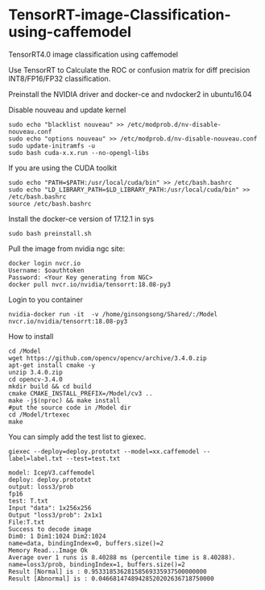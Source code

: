 # TensorRT-image-Classification-using-caffemodel
TensorRT4.0 image classification using caffemodel

Use TensorRT to Calculate the ROC or confusion matrix for diff precision INT8/FP16/FP32 classification.

Preinstall the NVIDIA driver and docker-ce and nvdocker2 in ubuntu16.04

Disable nouveau and update kernel
```
sudo echo "blacklist nouveau" >> /etc/modprob.d/nv-disable-nouveau.conf
sudo echo "options nouveau" >> /etc/modprob.d/nv-disable-nouveau.conf
sudo update-initramfs -u
sudo bash cuda-x.x.run --no-opengl-libs
```
If you are using the CUDA toolkit
```
sudo echo "PATH=$PATH:/usr/local/cuda/bin" >> /etc/bash.bashrc
sudo echo "LD_LIBRARY_PATH=$LD_LIBRARY_PATH:/usr/local/cuda/bin" >> /etc/bash.bashrc
source /etc/bash.bashrc
```
Install the docker-ce version of 17.12.1 in sys
```
sudo bash preinstall.sh
```


Pull the image from nvidia ngc site:
```
docker login nvcr.io
Username: $oauthtoken
Password: <Your Key generating from NGC>
docker pull nvcr.io/nvidia/tensorrt:18.08-py3
```
Login to you container
```
nvidia-docker run -it  -v /home/ginsongsong/Shared/:/Model nvcr.io/nvidia/tensorrt:18.08-py3

```

How to install
```
cd /Model
wget https://github.com/opencv/opencv/archive/3.4.0.zip
apt-get install cmake -y
unzip 3.4.0.zip
cd opencv-3.4.0
mkdir build && cd build
cmake CMAKE_INSTALL_PREFIX=/Model/cv3 ..
make -j$(nproc) && make install
#put the source code in /Model dir
cd /Model/trtexec
make
```

You can simply add the test list to giexec.
```
giexec --deploy=deploy.prototxt --model=xx.caffemodel --label=label.txt --test=test.txt

model: IcepV3.caffemodel
deploy: deploy.prototxt
output: loss3/prob
fp16
test: T.txt
Input "data": 1x256x256
Output "loss3/prob": 2x1x1
File:T.txt
Success to decode image
Dim0: 1 Dim1:1024 Dim2:1024
name=data, bindingIndex=0, buffers.size()=2
Memory Read...Image Ok
Average over 1 runs is 8.40288 ms (percentile time is 8.40288).
name=loss3/prob, bindingIndex=1, buffers.size()=2
Result [Normal] is : 0.95331853628158569335937500000000
Result [Abnormal] is : 0.04668147489428520202636718750000

```
